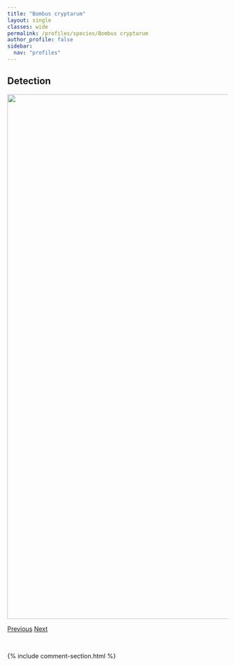 ```yaml
---
title: "Bombus cryptarum"
layout: single
classes: wide
permalink: /profiles/species/Bombus cryptarum
author_profile: false
sidebar:
  nav: "profiles"
---
```


<h2>Detection</h2>

<a href="/ANBC/assets/figures/species/Bombus cryptarum/range-map.png">
<img src="/ANBC/assets/figures/species/Bombus cryptarum/range-map.png" height = "1200" width = "800">
</a>

<a href="/profiles/species/Bombus centralis" class="pagination--pager" title="PreviousName">Previous</a> <a href="/profiles/species/Bombus fervidus" class="pagination--pager" title="NextName">Next</a>

<p>&nbsp;</p>

{% include comment-section.html %}
